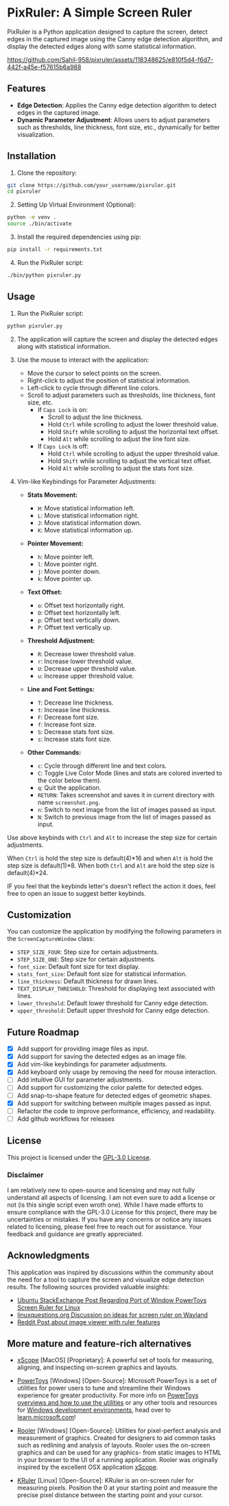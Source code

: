 # PixRuler: A Simple Screen Ruler 

PixRuler is a Python application designed to capture the screen, detect edges in the captured image using the Canny edge detection algorithm, and display the detected edges along with some statistical information.



https://github.com/Sahil-958/pixruler/assets/118348625/e810f5d4-f6d7-442f-a45e-f57615b6a988



## Features

- **Edge Detection**: Applies the Canny edge detection algorithm to detect edges in the captured image.
- **Dynamic Parameter Adjustment**: Allows users to adjust parameters such as thresholds, line thickness, font size, etc., dynamically for better visualization.

## Installation

1. Clone the repository:

```bash
git clone https://github.com/your_username/pixruler.git
cd pixruler
```

2. Setting Up Virtual Environment (Optional):

```bash
python -m venv .
source ./bin/activate
```

3. Install the required dependencies using pip:

```bash
pip install -r requirements.txt
```

4. Run the PixRuler script:

```bash
./bin/python pixruler.py
```

## Usage

1. Run the PixRuler script:

```bash
python pixruler.py
```

2. The application will capture the screen and display the detected edges along with statistical information.

3. Use the mouse to interact with the application:
   - Move the cursor to select points on the screen.
   - Right-click to adjust the position of statistical information.
   - Left-click to cycle through different line colors.
   - Scroll to adjust parameters such as thresholds, line thickness, font size, etc.
      - If `Caps Lock` is on:
          - Scroll to adjust the line thickness.
          - Hold `Ctrl` while scrolling to adjust the lower threshold value. 
          - Hold `Shift` while scrolling to adjust the horizontal text offset.
          - Hold `Alt` while scrolling to adjust the line font size.
      - If `Caps Lock` is off:
          - Hold `Ctrl` while scrolling to adjust the upper threshold value. 
          - Hold `Shift` while scrolling to adjust the vertical text offset.
          - Hold `Alt` while scrolling to adjust the stats font size.


4. Vim-like Keybindings for Parameter Adjustments:

    - **Stats Movement:**
      - `H`: Move statistical information left.
      - `L`: Move statistical information right.
      - `J`: Move statistical information down.
      - `K`: Move statistical information up.

    - **Pointer Movement:**
      - `h`: Move pointer left.
      - `l`: Move pointer right.
      - `j`: Move pointer down.
      - `k`: Move pointer up.

    - **Text Offset:**
      - `o`: Offset text horizontally right.
      - `O`: Offset text horizontally left.
      - `p`: Offset text vertically down.
      - `P`: Offset text vertically up.

    - **Threshold Adjustment:**
      - `R`: Decrease lower threshold value.
      - `r`: Increase lower threshold value.
      - `U`: Decrease upper threshold value.
      - `u`: Increase upper threshold value.

    - **Line and Font Settings:**
      - `T`: Decrease line thickness.
      - `t`: Increase line thickness.
      - `F`: Decrease font size.
      - `f`: Increase font size.
      - `S`: Decrease stats font size.
      - `s`: Increase stats font size.

    - **Other Commands:**
      - `c`: Cycle through different line and text colors.
      - `C`: Toggle Live Color Mode (lines and stats are colored inverted to the
        color below them).
      - `q`: Quit the application.
      - `RETURN`: Takes screenshot and saves it in current directory with name `screenshot.png`.
      - `n`: Switch to next image from the list of images passed as input.
      - `N`: Switch to previous image from the list of images passed as input.

Use above keybinds with `Ctrl` and `Alt` to increase the step size for certain adjustments.

When `Ctrl` is hold the step size is default(4)*16 and when `Alt` is hold the step size is default(1)*8. When both `Ctrl` and `Alt` are hold the step size is default(4)*24.

IF you feel that the keybinds letter's doesn't reflect the action it does, feel free to open an issue to suggest better keybinds.

## Customization

You can customize the application by modifying the following parameters in the `ScreenCaptureWindow` class:

- `STEP_SIZE_FOUR`: Step size for certain adjustments.
- `STEP_SIZE_ONE`: Step size for certain adjustments.
- `font_size`: Default font size for text display.
- `stats_font_size`: Default font size for statistical information.
- `line_thickness`: Default thickness for drawn lines.
- `TEXT_DISPLAY_THRESHOLD`: Threshold for displaying text associated with lines.
- `lower_threshold`: Default lower threshold for Canny edge detection.
- `upper_threshold`: Default upper threshold for Canny edge detection.

## Future Roadmap

- [x] Add support for providing image files as input.
- [x] Add support for saving the detected edges as an image file.
- [x] Add vim-like keybindings for parameter adjustments.
- [x] Add keyboard only usage by removing the need for mouse interaction.
- [ ] Add intuitive GUI for parameter adjustments.
- [ ] Add support for customizing the color palette for detected edges.
- [ ] Add snap-to-shape feature for detected edges of geometric shapes.
- [x] Add support for switching between multiple images passed as input.
- [ ] Refactor the code to improve performance, efficiency, and readability.
- [ ] Add github workflows for releases

## License

This project is licensed under the [GPL-3.0 License](https://www.gnu.org/licenses/gpl-3.0.html).

### Disclaimer

I am relatively new to open-source and licensing and may not fully understand all aspects of licensing. I am not even sure to add a license or not (is this single script even wroth one). While I have made efforts to ensure compliance with the GPL-3.0 License for this project, there may be uncertainties or mistakes. If you have any concerns or notice any issues related to licensing, please feel free to reach out for assistance. Your feedback and guidance are greatly appreciated.

## Acknowledgments

This application was inspired by discussions within the community about the need for a tool to capture the screen and visualize edge detection results. The following sources provided valuable insights:

- [Ubuntu StackExchange Post Regarding Port of Window PowerToys Screen Ruler for Linux](https://askubuntu.com/questions/1435406/intelligent-screen-ruler-for-linux-with-image-edge-detection-alternatiave-for-m)  
- [linuxquestions.org Discussion on ideas for screen ruler on Wayland](https://www.linuxquestions.org/questions/programming-9/ideas-for-screen-ruler-on-wayland-4175704648) 
- [Reddit Post about image viewer with ruler features](https://www.reddit.com/r/software/comments/63ledv/image_viewer_with_ruler_features/) 

## More mature and feature-rich alternatives 

- [xScope](https://xscopeapp.com/) [MacOS] [Proprietary]: A powerful set of tools for measuring, aligning, and inspecting on-screen graphics and layouts.

- [PowerToys](https://github.com/microsoft/PowerToys) [Windows] [Open-Source]: Microsoft PowerToys is a set of utilities for power users to tune and streamline their Windows experience for greater productivity. For more info on [PowerToys overviews and how to use the utilities](https://aka.ms/powertyos-docs) or any other tools and resources for [Windows development environments](https://learn.microsoft.com/windows/dev-environment/overview), head over to [learn.microsoft.com](https://aka.ms/powertoys-docs)!

- [Rooler](https://github.com/peteblois/rooler) [Windows] [Open-Source]: Utilities for pixel-perfect analysis and measurement of graphics. Created for designers to aid common tasks such as redlining and analysis of layouts. Rooler uses the on-screen graphics and can be used for any graphics- from static images to HTML in your browser to the UI of a running application. Rooler was originally inspired by the excellent OSX application [xScope](http://xscopeapp.com/).
    
- [KRuler](https://apps.kde.org/kruler) [Linux] [Open-Source]: KRuler is an on-screen ruler for measuring pixels. Position the 0 at your starting point and measure the precise pixel distance between the starting point and your cursor.
